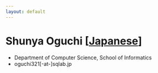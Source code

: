 ```yaml
---
layout: default
---
```


# Shunya Oguchi [[Japanese](./oguchi321)]

- Department of Computer Science, School of Informatics
- oguchi321[-at-]sqlab.jp
